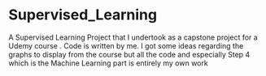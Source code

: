 # Supervised_Learning
A Supervised Learning Project that I undertook as a capstone project for a Udemy course .
Code is written by me. I got some ideas regarding the graphs to display from the course but all the code and especially Step 4 which is the Machine Learning part is entirely my own work 
